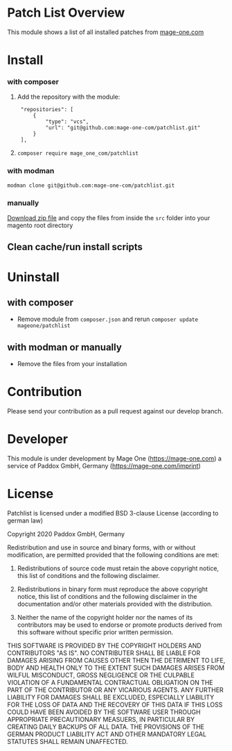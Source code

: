 # Patch List Overview

This module shows a list of all installed patches from [mage-one.com](https://mage-one.com/)

# Install

### with composer

1. Add the repository with the module:

        "repositories": [
            {
                "type": "vcs",
                "url": "git@github.com:mage-one-com/patchlist.git"
            }
        ],

2. `composer require mage_one_com/patchlist`

### with modman

    modman clone git@github.com:mage-one-com/patchlist.git

### manually
[Download zip file](https://github.com/mage-one-com/patchlist/archive/master.zip) and copy the files from inside the `src` folder into your magento root directory

## Clean cache/run install scripts


# Uninstall
## with composer
- Remove module from `composer.json` and rerun `composer update mageone/patchlist`

## with modman or manually
- Remove the files from your installation

# Contribution

Please send your contribution as a pull request against our develop branch.

# Developer

This module is under development by Mage One (https://mage-one.com) a service of Paddox GmbH, Germany (https://mage-one.com/imprint)

# License

Patchlist is licensed under a modified BSD 3-clause License (according to german law)

Copyright 2020 Paddox GmbH, Germany

Redistribution and use in source and binary forms, with or without modification, are permitted provided that the following conditions are met:

1. Redistributions of source code must retain the above copyright notice, this list of conditions and the following disclaimer.

2. Redistributions in binary form must reproduce the above copyright notice, this list of conditions and the following disclaimer in the documentation and/or other materials provided with the distribution.

3. Neither the name of the copyright holder nor the names of its contributors may be used to endorse or promote products derived from this software without specific prior written permission.

THIS SOFTWARE IS PROVIDED BY THE COPYRIGHT HOLDERS AND CONTRIBUTORS "AS IS". NO CONTRIBUTER SHALL BE LIABLE FOR DAMAGES ARISING FROM CAUSES OTHER THEN THE DETRIMENT TO LIFE, BODY AND HEALTH ONLY TO THE EXTENT SUCH DAMAGES ARISES FROM WILFUL MISCONDUCT, GROSS NEGLIGENCE OR THE CULPABLE VIOLATION OF A FUNDAMENTAL CONTRACTUAL OBLIGATION ON THE PART OF THE CONTRIBUTOR OR ANY VICARIOUS AGENTS. ANY FURTHER LIABILITY FOR DAMAGES SHALL BE EXCLUDED, ESPECIALLY LIABILITY FOR THE LOSS OF DATA AND THE RECOVERY OF THIS DATA IF THIS LOSS COULD HAVE BEEN AVOIDED BY THE SOFTWARE USER THROUGH APPROPRIATE PRECAUTIONARY MEASUERS, IN PARTICULAR BY CREATING DAILY BACKUPS OF ALL DATA. THE PROVISIONS OF THE GERMAN PRODUCT LIABILITY ACT AND OTHER MANDATORY LEGAL STATUTES SHALL REMAIN UNAFFECTED.









 
